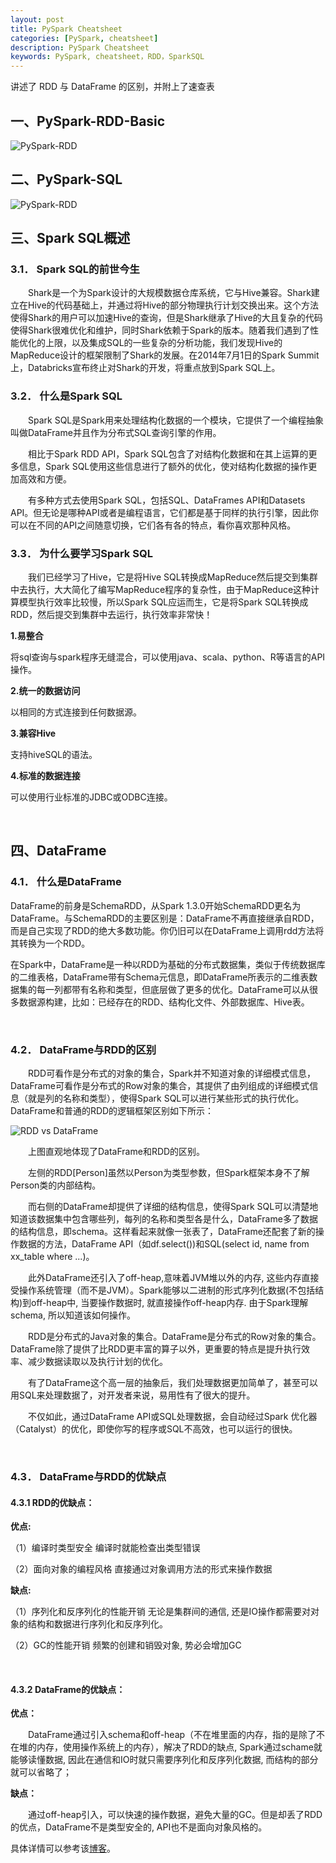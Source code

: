 ```yaml
---
layout: post
title: PySpark Cheatsheet
categories: [PySpark, cheatsheet]
description: PySpark Cheatsheet
keywords: PySpark, cheatsheet，RDD，SparkSQL
---
```


讲述了 RDD 与 DataFrame 的区别，并附上了速查表

## 一、PySpark-RDD-Basic

<img src="/images/posts/PySpark/PySpark-RDD.jpg" alt="PySpark-RDD" />

<br/>

## 二、PySpark-SQL

<img src="/images/posts/PySpark/PySpark-SQL.jpg" alt="PySpark-RDD" />

<br/>

## 三、Spark SQL概述

### 3.1． Spark SQL的前世今生

&emsp;&emsp;Shark是一个为Spark设计的大规模数据仓库系统，它与Hive兼容。Shark建立在Hive的代码基础上，并通过将Hive的部分物理执行计划交换出来。这个方法使得Shark的用户可以加速Hive的查询，但是Shark继承了Hive的大且复杂的代码使得Shark很难优化和维护，同时Shark依赖于Spark的版本。随着我们遇到了性能优化的上限，以及集成SQL的一些复杂的分析功能，我们发现Hive的MapReduce设计的框架限制了Shark的发展。在2014年7月1日的Spark Summit上，Databricks宣布终止对Shark的开发，将重点放到Spark SQL上。

### 3.2． 什么是Spark SQL

&emsp;&emsp;Spark SQL是Spark用来处理结构化数据的一个模块，它提供了一个编程抽象叫做DataFrame并且作为分布式SQL查询引擎的作用。

&emsp;&emsp;相比于Spark RDD API，Spark SQL包含了对结构化数据和在其上运算的更多信息，Spark SQL使用这些信息进行了额外的优化，使对结构化数据的操作更加高效和方便。

&emsp;&emsp;有多种方式去使用Spark SQL，包括SQL、DataFrames API和Datasets API。但无论是哪种API或者是编程语言，它们都是基于同样的执行引擎，因此你可以在不同的API之间随意切换，它们各有各的特点，看你喜欢那种风格。

### 3.3． 为什么要学习Spark SQL

&emsp;&emsp;我们已经学习了Hive，它是将Hive SQL转换成MapReduce然后提交到集群中去执行，大大简化了编写MapReduce程序的复杂性，由于MapReduce这种计算模型执行效率比较慢，所以Spark SQL应运而生，它是将Spark SQL转换成RDD，然后提交到集群中去运行，执行效率非常快！

**1.易整合** 

将sql查询与spark程序无缝混合，可以使用java、scala、python、R等语言的API操作。

**2.统一的数据访问** 

以相同的方式连接到任何数据源。

**3.兼容Hive** 

支持hiveSQL的语法。

**4.标准的数据连接** 

可以使用行业标准的JDBC或ODBC连接。

 <br/>

## 四、DataFrame

### 4.1． 什么是DataFrame

DataFrame的前身是SchemaRDD，从Spark 1.3.0开始SchemaRDD更名为DataFrame。与SchemaRDD的主要区别是：DataFrame不再直接继承自RDD，而是自己实现了RDD的绝大多数功能。你仍旧可以在DataFrame上调用rdd方法将其转换为一个RDD。

在Spark中，DataFrame是一种以RDD为基础的分布式数据集，类似于传统数据库的二维表格，DataFrame带有Schema元信息，即DataFrame所表示的二维表数据集的每一列都带有名称和类型，但底层做了更多的优化。DataFrame可以从很多数据源构建，比如：已经存在的RDD、结构化文件、外部数据库、Hive表。

<br/>

### 4.2． DataFrame与RDD的区别

&emsp;&emsp;RDD可看作是分布式的对象的集合，Spark并不知道对象的详细模式信息，DataFrame可看作是分布式的Row对象的集合，其提供了由列组成的详细模式信息（就是列的名称和类型），使得Spark SQL可以进行某些形式的执行优化。DataFrame和普通的RDD的逻辑框架区别如下所示：

<img src="/images/posts/PySpark/DataFrame.png" alt="RDD vs DataFrame"/>

&emsp;&emsp;上图直观地体现了DataFrame和RDD的区别。

&emsp;&emsp;左侧的RDD[Person]虽然以Person为类型参数，但Spark框架本身不了解 Person类的内部结构。

&emsp;&emsp;而右侧的DataFrame却提供了详细的结构信息，使得Spark SQL可以清楚地知道该数据集中包含哪些列，每列的名称和类型各是什么，DataFrame多了数据的结构信息，即schema。这样看起来就像一张表了，DataFrame还配套了新的操作数据的方法，DataFrame API（如df.select())和SQL(select id, name from xx_table where ...)。

&emsp;&emsp;此外DataFrame还引入了off-heap,意味着JVM堆以外的内存, 这些内存直接受操作系统管理（而不是JVM）。Spark能够以二进制的形式序列化数据(不包括结构)到off-heap中, 当要操作数据时, 就直接操作off-heap内存. 由于Spark理解schema, 所以知道该如何操作。

&emsp;&emsp;RDD是分布式的Java对象的集合。DataFrame是分布式的Row对象的集合。DataFrame除了提供了比RDD更丰富的算子以外，更重要的特点是提升执行效率、减少数据读取以及执行计划的优化。

&emsp;&emsp;有了DataFrame这个高一层的抽象后，我们处理数据更加简单了，甚至可以用SQL来处理数据了，对开发者来说，易用性有了很大的提升。

&emsp;&emsp;不仅如此，通过DataFrame API或SQL处理数据，会自动经过Spark 优化器（Catalyst）的优化，即使你写的程序或SQL不高效，也可以运行的很快。

<br/>

### 4.3． DataFrame与RDD的优缺点

#### **4.3.1 RDD的优缺点：**

**优点:**

（1）编译时类型安全 
    编译时就能检查出类型错误

（2）面向对象的编程风格 
    直接通过对象调用方法的形式来操作数据

**缺点:**

（1）序列化和反序列化的性能开销 
    无论是集群间的通信, 还是IO操作都需要对对象的结构和数据进行序列化和反序列化。

（2）GC的性能开销 
    频繁的创建和销毁对象, 势必会增加GC

<br/>

#### **4.3.2 DataFrame**的优缺点：

**优点：**

&emsp;&emsp;DataFrame通过引入schema和off-heap（不在堆里面的内存，指的是除了不在堆的内存，使用操作系统上的内存），解决了RDD的缺点, Spark通过schame就能够读懂数据, 因此在通信和IO时就只需要序列化和反序列化数据, 而结构的部分就可以省略了；

**缺点：**

&emsp;&emsp;通过off-heap引入，可以快速的操作数据，避免大量的GC。但是却丢了RDD的优点，DataFrame不是类型安全的, API也不是面向对象风格的。



具体详情可以参考该[博客](https://www.cnblogs.com/Transkai/p/11360603.html)。